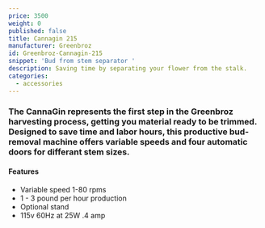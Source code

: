 ```yaml
---
price: 3500
weight: 0
published: false
title: Cannagin 215
manufacturer: Greenbroz
id: Greenbroz-Cannagin-215
snippet: 'Bud from stem separator '
description: Saving time by separating your flower from the stalk.
categories:
  - accessories
---
```

### The CannaGin represents the first step in the Greenbroz harvesting process, getting you material ready to be trimmed. Designed to save time and labor hours, this productive bud-removal machine offers variable speeds and four automatic doors for differant stem sizes.

#### Features

* Variable speed 1-80 rpms
* 1 - 3 pound per hour production 
* Optional stand
* 115v 60Hz at 25W .4 amp
